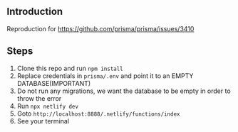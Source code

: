 ## Introduction

Reproduction for https://github.com/prisma/prisma/issues/3410

## Steps

1. Clone this repo and run `npm install`
2. Replace credentials in `prisma/.env` and point it to an EMPTY DATABASE(IMPORTANT)
3. Do not run any migrations, we want the database to be empty in order to throw the error
4. Run `npx netlify dev`
5. Goto `http://localhost:8888/.netlify/functions/index`
6. See your terminal
